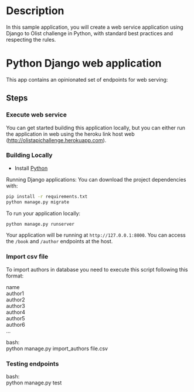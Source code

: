 # Description

In this sample application, you will create a web service application using Django to Olist challenge in Python, with standard best practices and respecting the rules.

# Python Django web application

This app contains an opinionated set of endpoints for web serving:

## Steps

### Execute web service
You can get started building this application locally, but you can either run the application in web using the heroku link host web (http://olistapichallenge.herokuapp.com).

### Building Locally

* Install [Python](https://www.python.org/downloads/)

Running Django applications: You can download the project dependencies with:

```bash
pip install -r requirements.txt
python manage.py migrate
```

To run your application locally:

```bash
python manage.py runserver
```

Your application will be running at `http://127.0.0.1:8000`.  You can access the `/book` and `/author` endpoints at the host.

### Import csv file

To import authors in database you need to execute this script following this format:

name<br>
author1<br>
author2<br>
author3<br>
author4<br>
author5<br>
author6<br>
...

bash:<br>
python manage.py import_authors file.csv



### Testing endpoints

bash:<br>
python manage.py test

